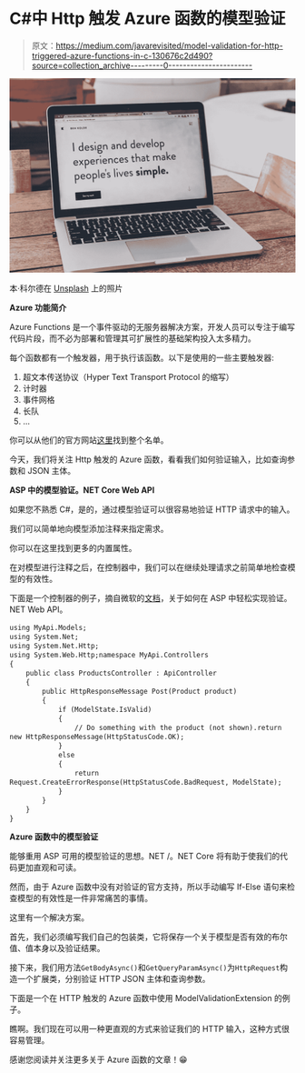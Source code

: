 # C#中 Http 触发 Azure 函数的模型验证

> 原文：<https://medium.com/javarevisited/model-validation-for-http-triggered-azure-functions-in-c-130676c2d490?source=collection_archive---------0----------------------->

![](img/199e0d8cdddae68e3d761376df7c19ec.png)

本·科尔德在 [Unsplash](https://unsplash.com/s/photos/coding?utm_source=unsplash&utm_medium=referral&utm_content=creditCopyText) 上的照片

**Azure 功能简介**

Azure Functions 是一个事件驱动的无服务器解决方案，开发人员可以专注于编写代码片段，而不必为部署和管理其可扩展性的基础架构投入太多精力。

每个函数都有一个触发器，用于执行该函数。以下是使用的一些主要触发器:

1.  超文本传送协议（Hyper Text Transport Protocol 的缩写）
2.  计时器
3.  事件网格
4.  长队
5.  …

你可以从他们的官方网站[这里](https://docs.microsoft.com/en-us/azure/azure-functions/functions-triggers-bindings?tabs=csharp#supported-bindings)找到整个名单。

今天，我们将关注 Http 触发的 Azure 函数，看看我们如何验证输入，比如查询参数和 JSON 主体。

**ASP 中的模型验证。NET Core Web API**

如果您不熟悉 C#，是的，通过模型验证可以很容易地验证 HTTP 请求中的输入。

我们可以简单地向模型添加注释来指定需求。

你可以在这里找到更多的内置属性。

在对模型进行注释之后，在控制器中，我们可以在继续处理请求之前简单地检查模型的有效性。

下面是一个控制器的例子，摘自微软的[文档](https://docs.microsoft.com/en-us/aspnet/web-api/overview/formats-and-model-binding/model-validation-in-aspnet-web-api)，关于如何在 ASP 中轻松实现验证。NET Web API。

```
using MyApi.Models;
using System.Net;
using System.Net.Http;
using System.Web.Http;namespace MyApi.Controllers
{
    public class ProductsController : ApiController
    {
        public HttpResponseMessage Post(Product product)
        {
            if (ModelState.IsValid)
            {
                // Do something with the product (not shown).return new HttpResponseMessage(HttpStatusCode.OK);
            }
            else
            {
                return Request.CreateErrorResponse(HttpStatusCode.BadRequest, ModelState);
            }
        }
    }
}
```

**Azure 函数中的模型验证**

能够重用 ASP 可用的模型验证的思想。NET /。NET Core 将有助于使我们的代码更加直观和可读。

然而，由于 Azure 函数中没有对验证的官方支持，所以手动编写 If-Else 语句来检查模型的有效性是一件非常痛苦的事情。

这里有一个解决方案。

首先，我们必须编写我们自己的包装类，它将保存一个关于模型是否有效的布尔值、值本身以及验证结果。

接下来，我们用方法`GetBodyAsync()`和`GetQueryParamAsync()`为`HttpRequest`构造一个扩展类，分别验证 HTTP JSON 主体和查询参数。

下面是一个在 HTTP 触发的 Azure 函数中使用 ModelValidationExtension 的例子。

瞧啊。我们现在可以用一种更直观的方式来验证我们的 HTTP 输入，这种方式很容易管理。

感谢您阅读并关注更多关于 Azure 函数的文章！😁